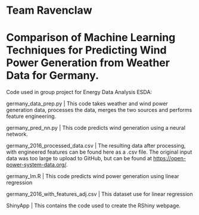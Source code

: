 # Team Ravenclaw

# Comparison of Machine Learning Techniques for Predicting Wind Power Generation from Weather Data for Germany.

Code used in group project for Energy Data Analysis ESDA:

  germany_data_prep.py                  |    This code takes weather and wind power generation data, processes the data,
                                             merges the two sources and performs feature engineering.
  
  germany_pred_nn.py                    |    This code predicts wind generation using a neural network.                                          
                                             
  germany_2016_processed_data.csv       |    The resulting data after processing, with engineered features can be found here as a .csv file. 
                                             The original input data was too large to upload to GitHub, 
                                             but can be found at https://open-power-system-data.org/.
  
  
  germany_lm.R                          |    This code predicts wind power generation using linear regression
  
  
  germany_2016_with_features_adj.csv    |    This dataset use for linear regression
  
  ShinyApp                              |    This contains the code used to create the RShiny webpage.
  
  
  
